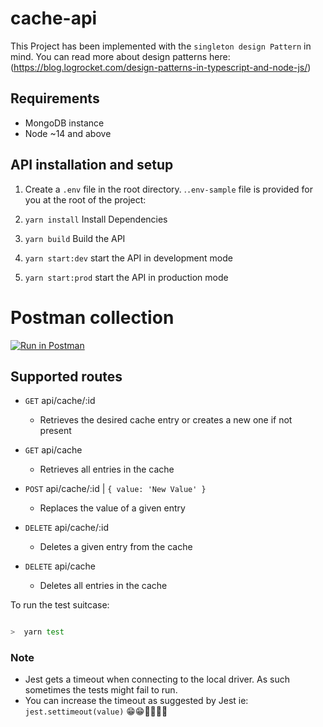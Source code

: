 # cache-api

This Project has been implemented with the ```singleton design Pattern``` in mind. 
You can read more about design patterns here: (https://blog.logrocket.com/design-patterns-in-typescript-and-node-js/)
## Requirements

- MongoDB instance
- Node ~14 and above

## API installation and setup

1. Create a `.env` file in the root directory. .`.env-sample` file is provided for you at the root of the project: 

2. ```yarn install``` Install Dependencies
3. ```yarn build``` Build the API
4. ```yarn start:dev``` start the API in development mode
5. ```yarn start:prod``` start the API in production mode

# Postman collection

[![Run in Postman](https://run.pstmn.io/button.svg)](https://www.getpostman.com/collections/a0d9b31b30e3f8c58984)

## Supported routes

- `GET` api/cache/:id 
    - Retrieves the desired cache entry or creates a new one if not present 

- `GET` api/cache
    - Retrieves all entries in the cache

- `POST` api/cache/:id | `{ value: 'New Value' }`
    - Replaces the value of a given entry

- `DELETE` api/cache/:id
    - Deletes a given entry from the cache

- `DELETE` api/cache
    - Deletes all entries in the cache


To run the test suitcase:

```bash

>  yarn test
```

### Note
- Jest gets a timeout when connecting to the local driver. As such sometimes the tests might fail to run. 
- You can increase the timeout as suggested by Jest ie: ```jest.settimeout(value)``` 😁😁🕺🏼🕺🏼